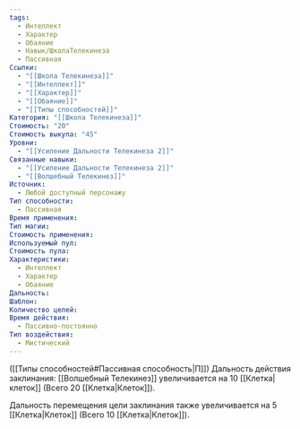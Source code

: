 ```yaml
---
tags:
  - Интеллект
  - Характер
  - Обаяние
  - Навык/ШколаТелекинеза
  - Пассивная
Ссылки:
  - "[[Школа Телекинеза]]"
  - "[[Интеллект]]"
  - "[[Характер]]"
  - "[[Обаяние]]"
  - "[[Типы способностей]]"
Категория: "[[Школа Телекинеза]]"
Стоимость: "20"
Стоимость выкупа: "45"
Уровни:
  - "[[Усиление Дальности Телекинеза 2]]"
Связанные навыки:
  - "[[Усиление Дальности Телекинеза 2]]"
  - "[[Волшебный Телекинез]]"
Источник:
  - Любой доступный персонажу
Тип способности:
  - Пассивная
Время применения: 
Тип магии: 
Стоимость применения: 
Используемый пул: 
Стоимость пула: 
Характеристики:
  - Интеллект
  - Характер
  - Обаяние
Дальность: 
Шаблон: 
Количество целей: 
Время действия:
  - Пассивно-постоянно
Тип воздействия:
  - Мистический
---
```

([[Типы способностей#Пассивная способность|П]]) Дальность действия заклинания: [[Волшебный Телекинез]] увеличивается на 10 [[Клетка|клеток]] (Всего 20 [[Клетка|Клеток]]).

Дальность перемещения цели заклинания также увеличивается на 5 [[Клетка|Клеток]] (Всего 10 [[Клетка|Клеток]]).

